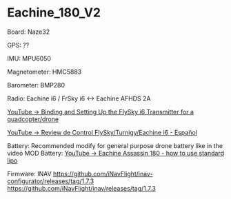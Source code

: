 # Eachine_180_V2

Board: Naze32

GPS: ??

IMU: MPU6050

Magnetometer: HMC5883

Barometer: BMP280

Radio: Eachine i6 / FrSky i6 <-> Eachine AFHDS 2A

[YouTube -> Binding and Setting Up the FlySky i6 Transmitter for a quadcopter/drone](https://www.youtube.com/watch?v=9-Z0rTVEkHI)

[YouTube -> Review de Control FlySky/Turnigy/Eachine i6 - Español](https://www.youtube.com/watch?v=8kDG9EKZAiI)

Battery: Recommended modify for general purpose drone battery like in the video
MOD Battery:
[YouTube -> Eachine Assassin 180 - how to use standard lipo](https://youtu.be/wMdyIR99HKA)

Firmware: INAV
https://github.com/iNavFlight/inav-configurator/releases/tag/1.7.3
https://github.com/iNavFlight/inav/releases/tag/1.7.3
